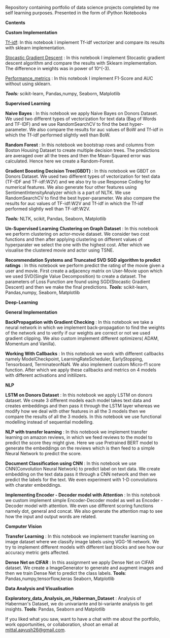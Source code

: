 Repository containing portfolio of data science projects completed by me  self learning purposes. Presented in the form of iPython Notebooks

**Contents**

**Custom Implementation**

  [Tf-idf](https://github.com/ayush2696/Machine-Learning/blob/main/Custom%20Implementation/TF_IDF.ipynb): In this notebook I implement Tf-idf vectorizer and compare its results with sklearn implementation.

  [Stocastic Gradient Descent](https://github.com/ayush2696/Machine-Learning/blob/main/Custom%20Implementation/Stocastic%20Gradient%20Descent.ipynb) : In this notebook I implement Stocastic gradient descent algorithm and compare the results with Sklearn implementation. The difference in weights was in power of 10^(-3). 

  [Performance_metrics](https://github.com/ayush2696/Machine-Learning/blob/main/Custom%20Implementation/Performance_metrics.ipynb) : In this notebook I implement F1-Score and AUC without using sklearn.

  _**Tools:**_ scikit-learn, Pandas,numpy, Seaborn, Matplotlib

**Supervised Learning**

  **Naive Bayes** : In this notebook we apply Naive Bayes on Donors Dataset. We used two different types of vectorization for text data (Bag of Words and TF-IDF) and we use RandomSearchCV to find the best hyper-parameter. We also compare the results for auc values of BoW and Tf-idf in which the Tf-idf performed slightly well than BoW.
  
  **Random Forest** : In this notebook we bootstrap rows and columns from Boston Housing Dataset to create multiple decision trees. The predictions are averaged over all the trees and then the Mean-Squared error was calculated. Hence here we create a Random-Forest.
  
  **Gradient Boosting Decision Tree(GBDT)** : In this notebook we GBDT on Donors Dataset. We used two different types of vectorization for text data (TF-IDF and TF-idf:W2V) and we also try to use Response Coding for numerical features. We also generate four other features using SentimentIntensityAnalyzer which is a part of NLTK. We use RandomSearchCV to find the best hyper-parameter. We also compare the results for auc values of TF-idf:W2V and Tf-idf in which the Tf-idf performed slightly well than TF-idf:W2V.

  _**Tools:**_ NLTK, scikit, Pandas, Seaborn, Matplotlib
  

**Un-Supervised Learning**
  **Clustering on Graph Dataset** : In this notebook we perform clustering on actor-movie dataset. We consider two cost functions and then after applying clustering on different values of hyperparater we select the one with the highest cost. After which we visualise the clustered movie and actor using TSNE.
  
  **Recommendation Systems and Truncated SVD SGD algorithm to predict ratings** : In this notebook we perform predict the rating of the movie given a user and movie. First create a adjacency matrix on User-Movie upon which  we used SVD(Single Value Decomposition) to create a dataset. The parameters of Loss Function are found using SGD(Stocastic Gradient Descent) and then we make the final predictions.
   _**Tools:**_ scikit-learn, Pandas,numpy, Seaborn, Matplotlib
  
**Deep-Learning**

  **General Implementation**
  
  **BackPropagation with Gradient Checking** : In this notebook we take a neural network in which we implement back-propagation to find the weights of the network and to verify if our weights are correct or not we used gradient clipping. We also custom implement different optimizers( ADAM, Momentum and Vanilla).
  
  **Working With Callbacks** : In this notebook we work with different callbacks namely   ModelCheckpoint, LearningRateScheduler, EarlyStopping, Tensorboard, TerminateonNaN. We also implement custom Micro-f1 score function. After which we apply these callbacks and metrics on 4 models with different activations and initilizers.
 
  
  **NLP**
  
  **LSTM on Donors Dataset** : In this notebook we apply LSTM on donors dataset. We create 3 different models each model takes text data and creates embeddings and then pass it through the LSTM layer whereas we modify how we deal with other features in all the 3 models then we compare the results of all the 3 models. In this notebook we use functional modelling instead of sequential modelling.
  
  **NLP with transfer learning** : In this notebook we implement transfer learning on amazon reviews, in which we feed reviews to the model to predict the score they might give. Here we use Pretrained BERT model to generate the embeddings on the reviews which is then feed to a simple Neural Network to predict the score.
  
  **Document Classification using CNN** : In this notebook we use CNN(Convolution Neural Network) to predict label on text data. We create embedding on the text data pass it through a CNN network and then we predict the labels for the text. We even experiment with 1-D convolutions with charater embeddings.
  
  **Implementing Encoder - Decoder model with Attention** : In this notebook we custom implement simple Encoder-Decoder model as well as Encoder - Decoder model with attention. We even use different scoring functions namely dot, general and concat. We also generate the attention map to see how the input and output words are related.
  
  **Computer Vision**
  
   **Transfer Learning** : In this notebook we implement transfer learning on image dataset where we classify image labels using VGG-16 network. We try to implement different models with different last blocks and see how our accuracy metric gets affected.
   
   **Dense Net on CIFAR** : In this assignment we apply Dense Net on CIFAR dataset. We create a ImageGenerator to generate and augment images and then we train Dense Net to predict the class labels.
**Tools**: Pandas,numpy,tensorflow,keras Seaborn, Matplotlib
  
**Data Analysis and Visualisation**

**Exploratory_data_Analysis_on_Haberman_Dataset** : Analysis of Haberman's Dataset, we do univariante and bi-variante analysis to get insights.
**Tools**: Pandas, Seaborn and Matplotlib





If you liked what you saw, want to have a chat with me about the portfolio, work opportunities, or collaboration, shoot an email at mittal.aayush26@gmail.com.
